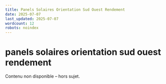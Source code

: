 ```yaml
---
title: Panels Solaires Orientation Sud Ouest Rendement
date: 2025-07-07
last_updated: 2025-07-07
wordcount: 12
robots: noindex
---
```


# panels solaires orientation sud ouest rendement

Contenu non disponible – hors sujet.